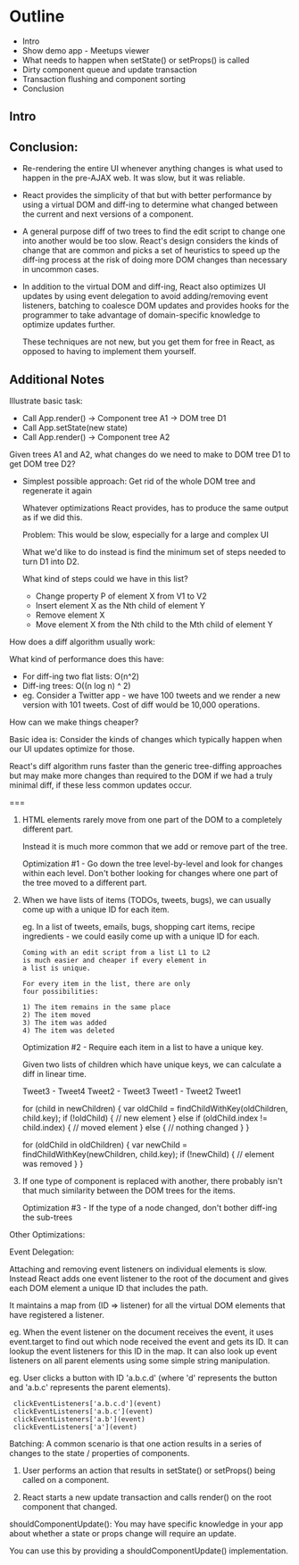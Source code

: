 Outline
=======
 - Intro
 - Show demo app - Meetups viewer
 - What needs to happen when setState() or setProps() is called
 - Dirty component queue and update transaction
 - Transaction flushing and component sorting
 - Conclusion

## Intro

## Conclusion:

 - Re-rendering the entire UI whenever anything changes is what
   used to happen in the pre-AJAX web. It was slow, but it was reliable.
 - React provides the simplicity of that but with better performance by
   using a virtual DOM and diff-ing to determine what changed between
   the current and next versions of a component.
 - A general purpose diff of two trees to find the edit script to change
   one into another would be too slow. React's design considers the kinds
   of change that are common and picks a set of heuristics to speed up
   the diff-ing process at the risk of doing more DOM changes than necessary
   in uncommon cases.
 - In addition to the virtual DOM and diff-ing, React also optimizes UI updates
   by using event delegation to avoid adding/removing event listeners, batching
   to coalesce DOM updates and provides hooks for the programmer to take advantage
   of domain-specific knowledge to optimize updates further.

   These techniques are not new, but you get them for free in React, as opposed to
   having to implement them yourself.

## Additional Notes

Illustrate basic task:

 - Call App.render() -> Component tree A1 -> DOM tree D1
 - Call App.setState(new state)
 - Call App.render() -> Component tree A2

 Given trees A1 and A2, what changes do we need to make
 to DOM tree D1 to get DOM tree D2?

 - Simplest possible approach: Get rid of the whole DOM
   tree and regenerate it again

   Whatever optimizations React provides, has to produce the
   same output as if we did this.

   Problem: This would be slow, especially for a large and complex UI

   What we'd like to do instead is find the minimum set of steps
   needed to turn D1 into D2.

   What kind of steps could we have in this list?

   - Change property P of element X from V1 to V2
   - Insert element X as the Nth child of element Y
   - Remove element X
   - Move element X from the Nth child to the Mth child of element Y

How does a diff algorithm usually work:


What kind of performance does this have:
 - For diff-ing two flat lists: O(n^2)
 - Diff-ing trees: O((n log n) ^ 2)
 - eg. Consider a Twitter app - we have 100 tweets
   and we render a new version with 101 tweets.
   Cost of diff would be 10,000 operations.

How can we make things cheaper?

Basic idea is: Consider the kinds of changes which typically
 happen when our UI updates optimize for those.

 React's diff algorithm runs faster than the generic tree-diffing approaches
 but may make more changes than required to the DOM if we had a truly minimal
 diff, if these less common updates occur.

===

 1. HTML elements rarely move from one part of the DOM
    to a completely different part.

	Instead it is much more common that we add or remove
	part of the tree.

	Optimization #1 -
	 Go down the tree level-by-level and look for changes
	 within each level. Don't bother looking for changes where
	 one part of the tree moved to a different part.

 2. When we have lists of items (TODOs, tweets, bugs), we
    can usually come up with a unique ID for each item.
	
	eg. In a list of tweets, emails, bugs, shopping cart
	    items, recipe ingredients - we could easily come
		up with a unique ID for each.

		Coming with an edit script from a list L1 to L2
		is much easier and cheaper if every element in
		a list is unique.

		For every item in the list, there are only
		four possibilities:

		1) The item remains in the same place
		2) The item moved
		3) The item was added
		4) The item was deleted

	Optimization #2 -
	 Require each item in a list to have a unique key.

	 Given two lists of children which have unique keys,
	 we can calculate a diff in linear time.

	 Tweet3 - Tweet4
	 Tweet2 - Tweet3
	 Tweet1 - Tweet2
	          Tweet1

	 for (child in newChildren) {
	 	var oldChild = findChildWithKey(oldChildren, child.key);
		if (!oldChild) {
			// new element
		} else if (oldChild.index != child.index) {
			// moved element
		} else {
			// nothing changed
		}
	 }

	 for (oldChild in oldChildren) {
	 	var newChild = findChildWithKey(newChildren, child.key);
		if (!newChild) {
			// element was removed
		}
	 }

 3. If one type of component is replaced with another, there
    probably isn't that much similarity between the DOM trees
	for the items.

	Optimization #3 -
	 If the type of a node changed, don't bother diff-ing the sub-trees

Other Optimizations:

 Event Delegation:

  Attaching and removing event listeners on individual elements is slow.
  Instead React adds one event listener to the root of the document and gives
  each DOM element a unique ID that includes the path.

  It maintains a map from (ID => listener) for all the virtual DOM elements
  that have registered a listener.

  eg.
   When the event listener on the document receives the event, it uses
   event.target to find out which node received the event and gets its ID.
   It can lookup the event listeners for this ID in the map. It can also
   look up event listeners on all parent elements using some simple string
   manipulation.

   eg. User clicks a button with ID 'a.b.c.d' (where 'd' represents the button
   and 'a.b.c' represents the parent elements).

     clickEventListeners['a.b.c.d'](event)
     clickEventListeners['a.b.c'](event)
     clickEventListeners['a.b'](event)
     clickEventListeners['a'](event)

 Batching:
  A common scenario is that one action results in a series of changes
  to the state / properties of components.

  1. User performs an action that results in setState() or setProps()
     being called on a component.

  2. React starts a new update transaction and calls render() on the root
     component that changed.


 shouldComponentUpdate():
  You may have specific knowledge in your app about whether
  a state or props change will require an update.

  You can use this by providing a shouldComponentUpdate()
  implementation.


